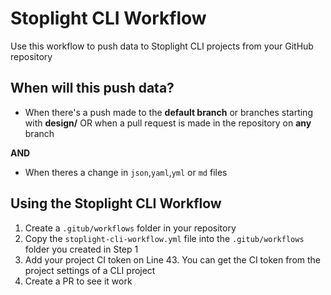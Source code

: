 # Stoplight CLI Workflow
Use this workflow to push data to Stoplight CLI projects from your GitHub repository

## When will this push data?
- When there's a push made to the **default branch** or branches starting with **design/** OR when a pull request is made in the repository on **any** branch

**AND**

- When theres a change in `json`,`yaml`,`yml` or `md` files

## Using the Stoplight CLI Workflow

1. Create a `.gitub/workflows` folder in your repository
2. Copy the `stoplight-cli-workflow.yml` file into the `.gitub/workflows` folder you created in Step 1
3. Add your project CI token on Line 43. You can get the CI token from the project settings of a CLI project
4. Create a PR to see it work


